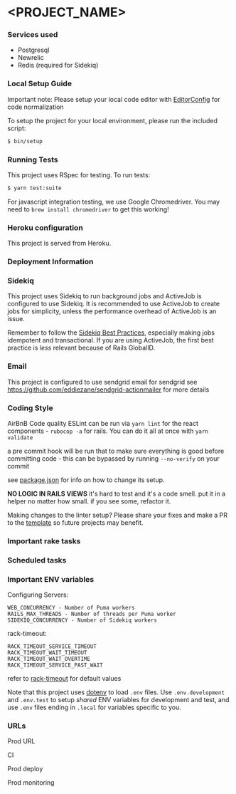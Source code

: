 # <PROJECT_NAME>

### Services used

- Postgresql
- Newrelic
- Redis (required for Sidekiq)

### Local Setup Guide

Important note: Please setup your local code editor with [EditorConfig](https://editorconfig.org/) for code normalization

To setup the project for your local environment, please run the included script:

```bash
$ bin/setup
```

### Running Tests

This project uses RSpec for testing. To run tests:

```bash
$ yarn test:suite
```

For javascript integration testing, we use Google Chromedriver. You may need to `brew install chromedriver` to get this working!

### Heroku configuration

This project is served from Heroku.

### Deployment Information

### Sidekiq

This project uses Sidekiq to run background jobs and ActiveJob is configured to use Sidekiq. It is recommended to use ActiveJob to create jobs for simplicity, unless the performance overhead of ActiveJob is an issue.

Remember to follow the [Sidekiq Best Practices](https://github.com/mperham/sidekiq/wiki/Best-Practices), especially making jobs idempotent and transactional. If you are using ActiveJob, the first best practice is _less_ relevant because of Rails GlobalID.

### Email

This project is configured to use sendgrid email for sendgrid see https://github.com/eddiezane/sendgrid-actionmailer for more details

### Coding Style

AirBnB Code quality ESLint can be run via `yarn lint` for the react components - `rubocop -a` for rails. You can do it all at once with `yarn validate`

a pre commit hook will be run that to make sure everything is good before committing code - this can be bypassed by running `--no-verify` on your commit

see [package.json](package.json) for info on how to change its setup.

__NO LOGIC IN RAILS VIEWS__ it's hard to test and it's a code smell. put it in a helper no matter how small. if you see some, refactor it.

[h]: https://github.com/typicode/husky

Making changes to the linter setup? Please share your fixes and make a PR to the [template](https://github.com/JeremiahChurch/jc-rails-template) so future projects may benefit.

### Important rake tasks

### Scheduled tasks

### Important ENV variables

Configuring Servers:

```
WEB_CONCURRENCY - Number of Puma workers
RAILS_MAX_THREADS - Number of threads per Puma worker
SIDEKIQ_CONCURRENCY - Number of Sidekiq workers
```

rack-timeout:

```
RACK_TIMEOUT_SERVICE_TIMEOUT
RACK_TIMEOUT_WAIT_TIMEOUT
RACK_TIMEOUT_WAIT_OVERTIME
RACK_TIMEOUT_SERVICE_PAST_WAIT
```

refer to [rack-timeout][rt] for default values

[rt]: https://github.com/sharpstone/rack-timeout#configuring

Note that this project uses [dotenv](https://github.com/bkeepers/dotenv) to load `.env` files. Use `.env.development` and `.env.test` to setup _shared_ ENV variables for development and test, and use `.env` files ending in `.local` for variables specific to you.

### URLs

 Prod URL 
 
 CI 
 
 Prod deploy 
 
 Prod monitoring 

